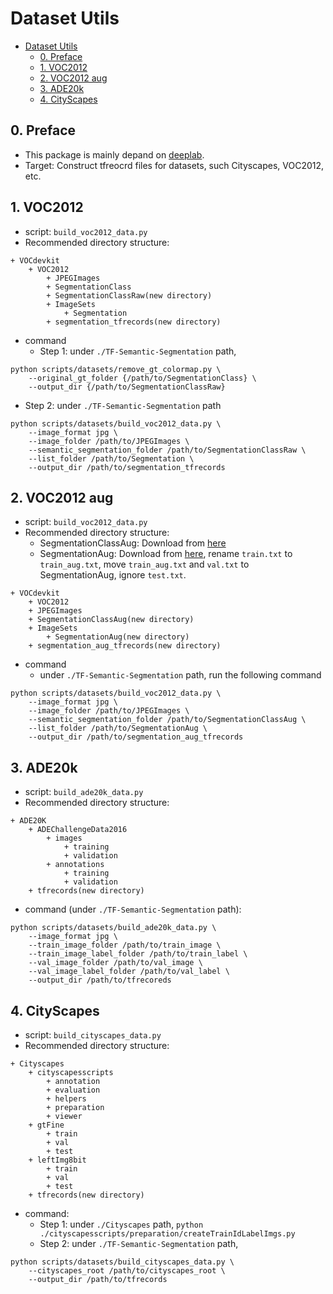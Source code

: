 # Dataset Utils

+ [Dataset Utils](#dataset-utils)
  + [0. Preface](#0-preface)
  + [1. VOC2012](#1-voc2012)
  + [2. VOC2012 aug](#2-voc2012-aug)
  + [3. ADE20k](#3-ade20k)
  + [4. CityScapes](#4-cityscapes)


## 0. Preface
+ This package is mainly depand on [deeplab](https://github.com/tensorflow/models/tree/master/research/deeplab).
+ Target: Construct tfreocrd files for datasets, such Cityscapes, VOC2012, etc.

## 1. VOC2012
+ script: `build_voc2012_data.py`
+ Recommended directory structure:
```
+ VOCdevkit
    + VOC2012
        + JPEGImages
        + SegmentationClass
        + SegmentationClassRaw(new directory)
        + ImageSets
            + Segmentation
        + segmentation_tfrecords(new directory)
```
+ command
    + Step 1: under `./TF-Semantic-Segmentation` path, 
```
python scripts/datasets/remove_gt_colormap.py \
    --original_gt_folder {/path/to/SegmentationClass} \
    --output_dir {/path/to/SegmentationClassRaw}
```
  + Step 2: under `./TF-Semantic-Segmentation` path
```
python scripts/datasets/build_voc2012_data.py \
    --image_format jpg \
    --image_folder /path/to/JPEGImages \
    --semantic_segmentation_folder /path/to/SegmentationClassRaw \
    --list_folder /path/to/Segmentation \
    --output_dir /path/to/segmentation_tfrecords
```

## 2. VOC2012 aug
+ script: `build_voc2012_data.py`
+ Recommended directory structure:
  + SegmentationClassAug: Download from [here](https://www.dropbox.com/s/oeu149j8qtbs1x0/SegmentationClassAug.zip?dl=0)
  + SegmentationAug: Download from [here](https://github.com/rishizek/tensorflow-deeplab-v3/tree/master/dataset), rename `train.txt` to `train_aug.txt`, move `train_aug.txt` and `val.txt` to SegmentationAug, ignore `test.txt`.
```
+ VOCdevkit
    + VOC2012
    + JPEGImages
    + SegmentationClassAug(new directory)
    + ImageSets
        + SegmentationAug(new directory)
    + segmentation_aug_tfrecords(new directory)
```
+ command
    + under `./TF-Semantic-Segmentation` path, run the following command
```shell
python scripts/datasets/build_voc2012_data.py \
    --image_format jpg \
    --image_folder /path/to/JPEGImages \
    --semantic_segmentation_folder /path/to/SegmentationClassAug \
    --list_folder /path/to/SegmentationAug \
    --output_dir /path/to/segmentation_aug_tfrecords
```


## 3. ADE20k
+ script: `build_ade20k_data.py`
+ Recommended directory structure:
```
+ ADE20K
    + ADEChallengeData2016
        + images
            + training
            + validation
        + annotations
            + training
            + validation
    + tfrecords(new directory)
```
+ command (under `./TF-Semantic-Segmentation` path): 

```
python scripts/datasets/build_ade20k_data.py \
    --image_format jpg \
    --train_image_folder /path/to/train_image \
    --train_image_label_folder /path/to/train_label \
    --val_image_folder /path/to/val_image \
    --val_image_label_folder /path/to/val_label \
    --output_dir /path/to/tfrecoreds
```


## 4. CityScapes
+ script: `build_cityscapes_data.py`
+ Recommended directory structure:
```
+ Cityscapes
    + cityscapesscripts
        + annotation
        + evaluation
        + helpers
        + preparation
        + viewer
    + gtFine
        + train
        + val
        + test
    + leftImg8bit
        + train
        + val
        + test
    + tfrecords(new directory)
```
+ command:
  + Step 1: under `./Cityscapes` path, `python ./cityscapesscripts/preparation/createTrainIdLabelImgs.py`
  + Step 2: under `./TF-Semantic-Segmentation` path, 

```
python scripts/datasets/build_cityscapes_data.py \
    --cityscapes_root /path/to/cityscapes_root \
    --output_dir /path/to/tfrecords
```
